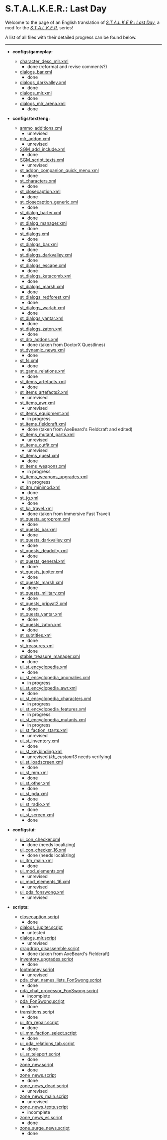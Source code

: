 # S.T.A.L.K.E.R.: Last Day
Welcome to the page of an English translation of [*S.T.A.L.K.E.R.: Last Day*](http://www.moddb.com/mods/stalker-last-day), a mod for the *[S.T.A.L.K.E.R.](https://en.wikipedia.org/wiki/S.T.A.L.K.E.R.)* series!

A list of all files with their detailed progress can be found below.

------

- **configs/gameplay:**
	- [character_desc_mlr.xml](gamedata/configs/gameplay/character_desc_mlr.xml)
		- done (reformat and revise comments?)
	- [dialogs_bar.xml](gamedata/configs/gameplay/dialogs_bar.xml)
		- done
	- [dialogs_darkvalley.xml](gamedata/configs/gameplay/dialogs_darkvalley.xml)
		- done
	- [dialogs_mlr.xml](gamedata/configs/gameplay/dialogs_mlr.xml)
		- done
	- [dialogs_mlr_arena.xml](gamedata/configs/gameplay/dialogs_mlr_arena.xml)
		- done

- **configs/text/eng:**
	- [ammo_additions.xml](gamedata/configs/text/eng/ammo_additions.xml)
		- unrevised
	- [mlr_addon.xml](gamedata/configs/text/eng/mlr_addon.xml)
		- unrevised
	- [SGM_add_include.xml](gamedata/configs/text/eng/SGM_add_include.xml)
		- done
	- [SGM_script_texts.xml](gamedata/configs/text/eng/SGM_script_texts.xml)
		- unrevised
	- [st_addon_companion_quick_menu.xml](gamedata/configs/text/eng/st_addon_companion_quick_menu.xml)
		- done
	- [st_characters.xml](gamedata/configs/text/eng/st_characters.xml)
		- done
	- [st_closecaption.xml](gamedata/configs/text/eng/st_closecaption.xml)
		- done
	- [st_closecaption_generic.xml](gamedata/configs/text/eng/st_closecaption_generic.xml)
		- done
	- [st_dialog_barter.xml](gamedata/configs/text/eng/st_dialog_barter.xml)
		- done
	- [st_dialog_manager.xml](gamedata/configs/text/eng/st_dialog_manager.xml)
		- done
	- [st_dialogs.xml](gamedata/configs/text/eng/st_dialogs.xml)
		- done
	- [st_dialogs_bar.xml](gamedata/configs/text/eng/st_dialogs_bar.xml)
		- done
	- [st_dialogs_darkvalley.xml](gamedata/configs/text/eng/st_dialogs_darkvalley.xml)
		- done
	- [st_dialogs_escape.xml](gamedata/configs/text/eng/st_dialogs_escape.xml)
		- done
	- [st_dialogs_katacomb.xml](gamedata/configs/text/eng/st_dialogs_katacomb.xml)
		- done
	- [st_dialogs_marsh.xml](gamedata/configs/text/eng/st_dialogs_marsh.xml)
		- done
	- [st_dialogs_redforest.xml](gamedata/configs/text/eng/st_dialogs_redforest.xml)
		- done
	- [st_dialogs_warlab.xml](gamedata/configs/text/eng/st_dialogs_warlab.xml)
		- done
	- [st_dialogs_yantar.xml](gamedata/configs/text/eng/st_dialogs_yantar.xml)
		- done
	- [st_dialogs_zaton.xml](gamedata/configs/text/eng/st_dialogs_zaton.xml)
		- done
	- [st_drx_addons.xml](gamedata/configs/text/eng/st_drx_addons.xml)
		- done (taken from DoctorX Questlines)
	- [st_dynamic_news.xml](gamedata/configs/text/eng/st_dynamic_news.xml)
		- done
	- [st_fs.xml](gamedata/configs/text/eng/st_fs.xml)
		- done
	- [st_game_relations.xml](gamedata/configs/text/eng/st_game_relations.xml)
		- done
	- [st_items_artefacts.xml](gamedata/configs/text/eng/st_items_artefacts.xml)
		- done
	- [st_items_artefacts2.xml](gamedata/configs/text/eng/st_items_artefacts2.xml)
		- unrevised
	- [st_items_awr.xml](gamedata/configs/text/eng/st_items_awr.xml)
		- unrevised
	- [st_items_equipment.xml](gamedata/configs/text/eng/st_items_equipment.xml)
		- in progress
	- [st_items_fieldcraft.xml](gamedata/configs/text/eng/st_items_fieldcraft.xml)
		- done (taken from AxeBeard's Fieldcraft and edited)
	- [st_items_mutant_parts.xml](gamedata/configs/text/eng/st_items_mutant_parts.xml)
		- unrevised
	- [st_items_outfit.xml](gamedata/configs/text/eng/st_items_outfit.xml)
		- unrevised
	- [st_items_quest.xml](gamedata/configs/text/eng/st_items_quest.xml)
		- done
	- [st_items_weapons.xml](gamedata/configs/text/eng/st_items_weapons.xml)
		- in progress
	- [st_items_weapons_upgrades.xml](gamedata/configs/text/eng/st_items_weapons_upgrades.xml)
		- in progress
	- [st_itm_minimod.xml](gamedata/configs/text/eng/st_itm_minimod.xml)
		- done
	- [st_jg.xml](gamedata/configs/text/eng/st_jg.xml)
		- done
	- [st_ka_travel.xml](gamedata/configs/text/eng/st_ka_travel.xml)
		- done		(taken from Immersive Fast Travel)
	- [st_quests_agroprom.xml](gamedata/configs/text/eng/st_quests_agroprom.xml)
		- done
	- [st_quests_bar.xml](gamedata/configs/text/eng/st_quests_bar.xml)
		- done
	- [st_quests_darkvalley.xml](gamedata/configs/text/eng/st_quests_darkvalley.xml)
		- done
	- [st_quests_deadcity.xml](gamedata/configs/text/eng/st_quests_deadcity.xml)
		- done
	- [st_quests_general.xml](gamedata/configs/text/eng/st_quests_general.xml)
		- done
	- [st_quests_jupiter.xml](gamedata/configs/text/eng/st_quests_jupiter.xml)
		- done
	- [st_quests_marsh.xml](gamedata/configs/text/eng/st_quests_marsh.xml)
		- done
	- [st_quests_military.xml](gamedata/configs/text/eng/st_quests_military.xml)
		- done
	- [st_quests_pripyat2.xml](gamedata/configs/text/eng/st_quests_pripyat2.xml)
		- done
	- [st_quests_yantar.xml](gamedata/configs/text/eng/st_quests_yantar.xml)
		- done
	- [st_quests_zaton.xml](gamedata/configs/text/eng/st_quests_zaton.xml)
		- done
	- [st_subtitles.xml](gamedata/configs/text/eng/st_subtitles.xml)
		- done
	- [st_treasures.xml](gamedata/configs/text/eng/st_treasures.xml)
		- done
	- [stable_treasure_manager.xml](gamedata/configs/text/eng/stable_treasure_manager.xml)
		- done
	- [ui_st_encyclopedia.xml](gamedata/configs/text/eng/ui_st_encyclopedia.xml)
		- done
	- [ui_st_encyclopedia_anomalies.xml](gamedata/configs/text/eng/ui_st_encyclopedia_anomalies.xml)
		- in progress
	- [ui_st_encyclopedia_awr.xml](gamedata/configs/text/eng/ui_st_encyclopedia_awr.xml)
		- done
	- [ui_st_encyclopedia_characters.xml](gamedata/configs/text/eng/ui_st_encyclopedia_characters.xml)
		- in progress
	- [ui_st_encyclopedia_features.xml](gamedata/configs/text/eng/ui_st_encyclopedia_features.xml)
		- in progress
	- [ui_st_encyclopedia_mutants.xml](gamedata/configs/text/eng/ui_st_encyclopedia_mutants.xml)
		- in progress
	- [ui_st_faction_starts.xml](gamedata/configs/text/eng/ui_st_faction_starts.xml)
		- unrevised
	- [ui_st_inventory.xml](gamedata/configs/text/eng/ui_st_inventory.xml)
		- done
	- [ui_st_keybinding.xml](gamedata/configs/text/eng/ui_st_keybinding.xml)
		- unrevised (*kb_custom13* needs verifying)
	- [ui_st_loadscreen.xml](gamedata/configs/text/eng/ui_st_loadscreen.xml)
		- done
	- [ui_st_mm.xml](gamedata/configs/text/eng/ui_st_mm.xml)
		- done
	- [ui_st_other.xml](gamedata/configs/text/eng/ui_st_other.xml)
		- done
	- [ui_st_pda.xml](gamedata/configs/text/eng/ui_st_pda.xml)
		- done
	- [ui_st_radio.xml](gamedata/configs/text/eng/ui_st_radio.xml)
		- done
	- [ui_st_screen.xml](gamedata/configs/text/eng/ui_st_screen.xml)
		- done

- **configs/ui:**
	- [ui_con_checker.xml](gamedata/configs/ui/ui_con_checker.xml)
		- done (needs localizing)
	- [ui_con_checker_16.xml](gamedata/configs/ui/ui_con_checker_16.xml)
		- done (needs localizing)
	- [ui_itm_main.xml](gamedata/configs/ui/ui_itm_main.xml)
		- done
	- [ui_mod_elements.xml](gamedata/configs/ui/ui_mod_elements.xml)
		- unrevised
	- [ui_mod_elements_16.xml](gamedata/configs/ui/ui_mod_elements_16.xml)
		- unrevised
	- [ui_pda_fonswong.xml](gamedata/configs/ui/ui_pda_fonswong.xml)
		- unrevised

- **scripts:**
	- [closecaption.script](gamedata/scripts/closecaption.script)
		- done
	- [dialogs_jupiter.script](gamedata/scripts/dialogs_jupiter.script)
		- untested
	- [dialogs_mlr.script](gamedata/scripts/dialogs_mlr.script)
		- unrevised
	- [dragdrop_disassemble.script](gamedata/scripts/dragdrop_disassemble.script)
		- done (taken from AxeBeard's Fieldcraft)
	- [inventory_upgrades.script](gamedata/scripts/inventory_upgrades.script)
		- done
	- [lootmoney.script](gamedata/scripts/lootmoney.script)
		- unrevised
	- [pda_chat_names_lists_FonSwong.script](gamedata/scripts/pda_chat_names_lists_FonSwong.script)
		- done
	- [pda_chat_processor_FonSwong.script](gamedata/scripts/pda_chat_processor_FonSwong.script)
		- incomplete
	- [pda_FonSwong.script](gamedata/scripts/pda_FonSwong.script)
		- done
	- [transitions.script](gamedata/scripts/transitions.script)
		- done
	- [ui_itm_repair.script](gamedata/scripts/ui_itm_repair.script)
		- done
	- [ui_mm_faction_select.script](gamedata/scripts/ui_mm_faction_select.script)
		- done
	- [ui_pda_relations_tab.script](gamedata/scripts/ui_pda_relations_tab.script)
		- done
	- [ui_sr_teleport.script](gamedata/scripts/ui_sr_teleport.script)
		- done
	- [zone_new.script](gamedata/scripts/zone_new.script)
		- done
	- [zone_news.script](gamedata/scripts/zone_news.script)
		- done
	- [zone_news_dead.script](gamedata/scripts/zone_news_dead.script)
		- unrevised
	- [zone_news_main.script](gamedata/scripts/zone_news_main.script)
		- unrevised
	- [zone_news_texts.script](gamedata/scripts/zone_news_texts.script)
		- incomplete
	- [zone_news_vs.script](gamedata/scripts/zone_news_vs.script)
		- done
	- [zone_surge_news.script](gamedata/scripts/zone_surge_news.script)
		- done
